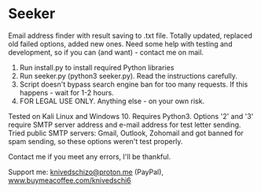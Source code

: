 # Seeker
Email address finder with result saving to .txt file. Totally updated, replaced old failed options, added new ones. Need some help with testing and development, so if you can (and want) - contact me on mail.

1. Run install.py to install required Python libraries
2. Run seeker.py (python3 seeker.py). Read the instructions carefully.
3. Script doesn't bypass search engine ban for too many requests. If this happens - wait for 1-2 hours.
4. FOR LEGAL USE ONLY. Anything else - on your own risk.

Tested on Kali Linux and Windows 10.
Requires Python3.
Options '2' and '3' require SMTP server address and e-mail address for test letter sending.
Tried public SMTP servers: Gmail, Outlook, Zohomail and got banned for spam sending, so these options weren't test properly.

Contact me if you meet any errors, I'll be thankful.

Support me:
knivedschizo@proton.me (PayPal),
www.buymeacoffee.com/knivedschi6
